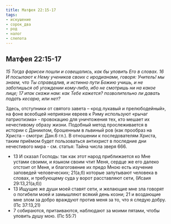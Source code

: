 ```yaml
---
title: Матфея 22:15-17
tags: 
- искушение
- сорок_два
- род
- налог
- слепота
---
```


## Матфея 22:15-17

*15 Тогда фарисеи пошли и совещались, как бы уловить Его в словах. 16 И посылают к Нему учеников своих с иродианами, говоря: Учитель! мы знаем, что Ты справедлив, и истинно пути Божию учишь, и не заботишься об угождении кому-либо, ибо не смотришь ни на какое лице; 17 итак скажи нам: как Тебе кажется? позволительно ли давать подать кесарю, или нет?*

Здесь, отступники от святого завета – «род лукавый и прелюбодейный», на фоне всеобщей неприязни евреев к Риму используют «рычаг патриотизма» - провокацию для уничтожения тех, кто мешает их нечестивому образу жизни. Подобный метод прослеживается в истории с Даниилом, брошенным в львиный ров (как прообраз на Христа – смотри: Дан.6 гл.). В отношении к последователям Христа, таким приёмом будет пользоваться антихрист в последние дни нечестивого мира - см. статья: Тайна числа зверя 666. 

- 13 И сказал Господь: так как этот народ приближается ко Мне устами своими, и языком своим чтит Меня, сердце же его далеко отстоит от Меня, и благоговение их предо Мною есть изучение заповедей человеческих; 21(а,б) которые запутывают человека в словах, и требующему суда у ворот расставляют сети, (Исаия 29:13,21(а,б))
- 13 Ищущие же души моей ставят сети, и желающие мне зла говорят о погибели моей и замышляют всякий день козни; 21 и воздающие мне злом за добро враждуют против меня за то, что я следую добру. (Пс 37:13,21)
- 7 собираются, притаиваются, наблюдают за моими пятами, чтобы уловить душу мою. (Пс 55:7)